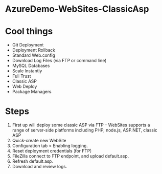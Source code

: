 AzureDemo-WebSites-ClassicAsp
==============

# Cool things #
-   Git Deployment
-   Deployment Rollback
-   Standard Web.config
-   Download Log Files (via FTP or command line)
-   MySQL Databases
-   Scale Instantly
-   Full Trust
-   Classic ASP
-   Web Deploy
-   Package Managers

# Steps #
1.   First up will deploy some classic ASP via FTP – WebSites supports a range of server-side platforms including PHP, node.js, ASP.NET, classic ASP
2.   Quick-create new WebSite
3.   Configuration tab > Enabling logging.
4.   Reset deployment credentials (for FTP)
5.   FileZilla connect to FTP endpoint, and upload default.asp.
6.   Refresh default.asp.
7.   Download and review logs.

